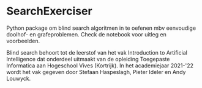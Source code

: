 # SearchExerciser

Python package om blind search algoritmen in te oefenen mbv eenvoudige doolhof- en grafeproblemen. Check de notebook voor uitleg en voorbeelden.

Blind search behoort tot de leerstof van het vak Introduction to Artificial Intelligence dat onderdeel uitmaakt van de opleiding Toegepaste Informatica aan Hogeschool Vives (Kortrijk). In het academiejaar 2021-'22 wordt het vak gegeven door Stefaan Haspeslagh, Pieter Ideler en Andy Louwyck.
